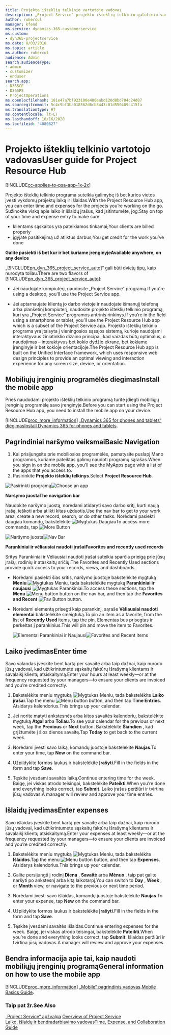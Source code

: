 ```yaml
---
title: Projekto išteklių telkinio vartotojo vadovas
description: „Project Service“ projekto išteklių telkinio galutinio vartotojo vadovas
author: ruhercul
manager: kfend
ms.service: dynamics-365-customerservice
ms.custom:
- dyn365-projectservice
ms.date: 8/03/2018
ms.topic: article
ms.author: ruhercul
audience: Admin
search.audienceType:
- admin
- customizer
- enduser
search.app:
- D365CE
- D365PS
- ProjectOperations
ms.openlocfilehash: 181e47a7bf923100e480eabd120d8bd784c24d07
ms.sourcegitcommit: 5c4c9bf3ba018562d6cb3443c01d550489c415fa
ms.translationtype: HT
ms.contentlocale: lt-LT
ms.lasthandoff: 10/16/2020
ms.locfileid: "4080827"
---
```

# <a name="user-guide-for-project-resource-hub"></a><span data-ttu-id="0207d-103">Projekto išteklių telkinio vartotojo vadovas</span><span class="sxs-lookup"><span data-stu-id="0207d-103">User guide for Project Resource Hub</span></span>

[!INCLUDE[cc-applies-to-psa-app-1x-2x](../includes/cc-applies-to-psa-app-1x-2x.md)]

<span data-ttu-id="0207d-104">Projekto išteklių telkinio programa suteikia galimybę iš bet kurios vietos įvesti vykdomų projektų laiką ir išlaidas.</span><span class="sxs-lookup"><span data-stu-id="0207d-104">With the Project Resource Hub app, you can enter time and expenses for the projects you’re working on the go.</span></span> <span data-ttu-id="0207d-105">Sužinokite viską apie laiko ir išlaidų įrašus, kad įsitintumėte, jog:</span><span class="sxs-lookup"><span data-stu-id="0207d-105">Stay on top of your time and expense entry to make sure:</span></span>

- <span data-ttu-id="0207d-106">klientams sąskaitos yra pateikiamos tinkamai;</span><span class="sxs-lookup"><span data-stu-id="0207d-106">Your clients are billed properly</span></span>
- <span data-ttu-id="0207d-107">įgyjate pasitikėjimą už atliktus darbus;</span><span class="sxs-lookup"><span data-stu-id="0207d-107">You get credit for the work you’ve done</span></span>

<span data-ttu-id="0207d-108">**Galite pasiekti iš bet kur ir bet kuriame įrenginyje**</span><span class="sxs-lookup"><span data-stu-id="0207d-108">**Available anywhere, on any device**</span></span>

<span data-ttu-id="0207d-109">„[!INCLUDE[pn_dyn_365_project_service_auto](../includes/pn-dyn-365-project-service-auto.md)]“ gali būti dviejų tipų, kaip nurodyta toliau.</span><span class="sxs-lookup"><span data-stu-id="0207d-109">There are two flavors of [!INCLUDE[pn_dyn_365_project_service_auto](../includes/pn-dyn-365-project-service-auto.md)]:</span></span> 

- <span data-ttu-id="0207d-110">Jei naudojate kompiuterį, naudosite „Project Service“ programą.</span><span class="sxs-lookup"><span data-stu-id="0207d-110">If you're using a desktop, you'll use the Project Service app.</span></span> 

- <span data-ttu-id="0207d-111">Jei aptarnaujate klientą jo darbo vietoje ir naudojate išmanųjį telefoną arba planšetinį kompiuterį, naudosite projekto išteklių telkinio programą, kuri yra „Project Service“ programos antrinis rinkinys.</span><span class="sxs-lookup"><span data-stu-id="0207d-111">If you’re in the field using a smartphone or tablet, you’ll use the Project Resource Hub app which is a subset of the Project Service  app.</span></span> <span data-ttu-id="0207d-112">Projekto išteklių telkinio programa yra įtaisyta į vieningosios sąsajos sistemą, kurioje naudojami interaktyvaus žiniatinklio dizaino principai, kad vaizdas būtų optimalus, o naudojimas – interaktyvus bet kokio dydžio ekrane, bet kokiame įrenginyje ir bet kokioje orientacijoje.</span><span class="sxs-lookup"><span data-stu-id="0207d-112">The Project Resource Hub app is built on the Unified Interface framework, which uses responsive web design principles to provide an optimal viewing and interaction experience for any screen size, device, or orientation.</span></span> 


## <a name="install-the-mobile-app"></a><span data-ttu-id="0207d-113">Mobiliųjų įrenginių programėlės diegimas</span><span class="sxs-lookup"><span data-stu-id="0207d-113">Install the mobile app</span></span>
<span data-ttu-id="0207d-114">Prieš naudodami projekto išteklių telkinio programą turite įdiegti mobiliųjų įrenginių programėlę savo įrenginyje.</span><span class="sxs-lookup"><span data-stu-id="0207d-114">Before you can start using the Project Resource Hub app, you need to install the mobile app on your device.</span></span> 

[!INCLUDE[proc_more_information](../includes/proc-more-information.md)] <span data-ttu-id="0207d-115">[„Dynamics 365 for phones and tablets“ diegimas](https://docs.microsoft.com/dynamics365/mobile-app/install-dynamics-365-for-phones-and-tablets)</span><span class="sxs-lookup"><span data-stu-id="0207d-115">[Install Dynamics 365 for phones and tablets](https://docs.microsoft.com/dynamics365/mobile-app/install-dynamics-365-for-phones-and-tablets).</span></span>

## <a name="basic-navigation"></a><span data-ttu-id="0207d-116">Pagrindiniai naršymo veiksmai</span><span class="sxs-lookup"><span data-stu-id="0207d-116">Basic Navigation</span></span>
1.  <span data-ttu-id="0207d-117">Kai prisijungsite prie mobiliosios programėlės, pamatysite puslapį Mano programos, kuriame pateiktas galimų naudoti programų sąrašas.</span><span class="sxs-lookup"><span data-stu-id="0207d-117">When you sign in on the mobile app, you’ll see the MyApps page with a list of the apps that you access to.</span></span> 
2.  <span data-ttu-id="0207d-118">Pasirinkite **Projekto išteklių telkinys**.</span><span class="sxs-lookup"><span data-stu-id="0207d-118">Select **Project Resource Hub**.</span></span>

<span data-ttu-id="0207d-119">![Pasirinkti programą](media/chooseApp_1.png "Pasirinkti programą")</span><span class="sxs-lookup"><span data-stu-id="0207d-119">![Choose an app](media/chooseApp_1.png "Choose an app")</span></span>

<span data-ttu-id="0207d-120">**Naršymo juosta**</span><span class="sxs-lookup"><span data-stu-id="0207d-120">**The navigation bar**</span></span>

<span data-ttu-id="0207d-121">Naudokite naršymo juostą, norėdami atidaryti savo darbo sritį, kurti naują įrašą, ieškoti arba atlikti kitas užduotis.</span><span class="sxs-lookup"><span data-stu-id="0207d-121">Use the nav bar to get to your work area, create a new record, search, or do other tasks.</span></span> <span data-ttu-id="0207d-122">Norėdami pasiekti daugiau komandų, bakstelėkite ![Mygtukas Daugiau](media/MoreButton.png "Mygtukas Daugiau")</span><span class="sxs-lookup"><span data-stu-id="0207d-122">To access more commands, tap ![More Button](media/MoreButton.png "More Button")</span></span>

<span data-ttu-id="0207d-123">![Naršymo juosta](media/NavBar_2.png "Naršymo juosta")</span><span class="sxs-lookup"><span data-stu-id="0207d-123">![Nav Bar](media/NavBar_2.png "Nav Bar")</span></span>

<span data-ttu-id="0207d-124">**Parankiniai ir vėliausiai naudoti įrašai**</span><span class="sxs-lookup"><span data-stu-id="0207d-124">**Favorites and recently used records**</span></span>

<span data-ttu-id="0207d-125">Sritys Parankiniai ir Vėliausiai naudoti įrašai suteikia sparčia prieigą prie jūsų įrašų, rodinių ir ataskaitų sričių.</span><span class="sxs-lookup"><span data-stu-id="0207d-125">The Favorites and Recently Used sections provide quick access to your records, views, and dashboards.</span></span> 

- <span data-ttu-id="0207d-126">Norėdami pasiekti šias sritis, naršymo juostoje bakstelėkite mygtuką **Meniu** ![Mygtukas Meniu](media/MenuButton.png "Mygtukas Meniu"), tada bakstelėkite mygtuką **Parankiniai ir naujausi** ![Mygtukas Parankiniai](media/FavButton.png "Mygtukas Parankiniai").</span><span class="sxs-lookup"><span data-stu-id="0207d-126">To access these sections, tap the **Menu** ![Menu button](media/MenuButton.png "Menu button") button on the nav bar, and then tap the **Favorites and Recent** ![Fav Button](media/FavButton.png "Fav Button") button.</span></span>

- <span data-ttu-id="0207d-127">Norėdami elementą prisegti kaip parankinį, sąraše **Vėliausiai naudoti elementai** bakstelėkite smeigtuką.</span><span class="sxs-lookup"><span data-stu-id="0207d-127">To pin an item as a favorite, from the list of **Recently Used** items, tap the pin.</span></span> <span data-ttu-id="0207d-128">Elementas bus prisegtas ir perkeltas į parankinius.</span><span class="sxs-lookup"><span data-stu-id="0207d-128">This will pin and move the item to Favorites.</span></span>

  <span data-ttu-id="0207d-129">![Elementai Parankiniai ir Naujausi](media/Favs_3.png "Elementai Parankiniai ir Naujausi")</span><span class="sxs-lookup"><span data-stu-id="0207d-129">![Favorites and Recent items](media/Favs_3.png "Favorites and Recent items")</span></span>
 
## <a name="enter-time"></a><span data-ttu-id="0207d-130">Laiko įvedimas</span><span class="sxs-lookup"><span data-stu-id="0207d-130">Enter time</span></span>
<span data-ttu-id="0207d-131">Savo valandas įveskite bent kartą per savaitę arba taip dažnai, kaip nurodo jūsų vadovai, kad užtikrintumėte sąskaitų faktūrų išrašymą klientams ir savalaikį klientų atsiskaitymą.</span><span class="sxs-lookup"><span data-stu-id="0207d-131">Enter your hours at least weekly—or at the frequency requested by your managers—to ensure your clients are invoiced and you’re credited correctly.</span></span>

1. <span data-ttu-id="0207d-132">Bakstelėkite meniu mygtuką ![Mygtukas Meniu](media/MenuButton.png "Mygtukas Meniu"), tada bakstelėkite **Laiko įrašai**.</span><span class="sxs-lookup"><span data-stu-id="0207d-132">Tap the menu ![Menu button](media/MenuButton.png "Menu button") button, and then tap **Time Entries**.</span></span> <span data-ttu-id="0207d-133">Atsidarys kalendorius.</span><span class="sxs-lookup"><span data-stu-id="0207d-133">This brings up your calendar.</span></span>

2. <span data-ttu-id="0207d-134">Jei norite matyti ankstesnės arba kitos savaitės kalendorių, bakstelėkite mygtuką **Atgal** arba **Toliau**.</span><span class="sxs-lookup"><span data-stu-id="0207d-134">To see your calendar for the previous or next week, tap the **Previous** or **Next** button.</span></span> <span data-ttu-id="0207d-135">Bakstelėkite **Šiandien** , kad grįžtumėte į šios dienos savaitę.</span><span class="sxs-lookup"><span data-stu-id="0207d-135">Tap **Today** to get back to the current week.</span></span>

3. <span data-ttu-id="0207d-136">Norėdami įvesti savo laiką, komandų juostoje bakstelėkite **Naujas**.</span><span class="sxs-lookup"><span data-stu-id="0207d-136">To enter your time, tap **New** on the command bar.</span></span> 

4. <span data-ttu-id="0207d-137">Užpildykite formos laukus ir bakstelėkite **Įrašyti**.</span><span class="sxs-lookup"><span data-stu-id="0207d-137">Fill in the fields in the form and tap **Save**.</span></span>

5. <span data-ttu-id="0207d-138">Tęskite įvesdami savaitės laiką.</span><span class="sxs-lookup"><span data-stu-id="0207d-138">Continue entering time for the week.</span></span> <span data-ttu-id="0207d-139">Baigę, jei viskas atrodo teisingai, bakstelėkite **Pateikti**.</span><span class="sxs-lookup"><span data-stu-id="0207d-139">When you’re done and everything looks correct, tap **Submit**.</span></span> <span data-ttu-id="0207d-140">Laiko įrašus peržiūri ir tvirtina jūsų vadovas.</span><span class="sxs-lookup"><span data-stu-id="0207d-140">A manager will review and approve your time entries.</span></span>

## <a name="enter-expenses"></a><span data-ttu-id="0207d-141">Išlaidų įvedimas</span><span class="sxs-lookup"><span data-stu-id="0207d-141">Enter expenses</span></span> 
<span data-ttu-id="0207d-142">Savo išlaidas įveskite bent kartą per savaitę arba taip dažnai, kaip nurodo jūsų vadovai, kad užtikrintumėte sąskaitų faktūrų išrašymą klientams ir savalaikį klientų atsiskaitymą.</span><span class="sxs-lookup"><span data-stu-id="0207d-142">Enter your expenses at least weekly—or at the frequency requested by your managers—to ensure your clients are invoiced and you’re credited correctly.</span></span>

1. <span data-ttu-id="0207d-143">Bakstelėkite meniu mygtuką ![Mygtukas Meniu](media/MenuButton.png "Mygtukas Meniu"), tada bakstelėkite **Išlaidos**.</span><span class="sxs-lookup"><span data-stu-id="0207d-143">Tap the menu ![Menu button](media/MenuButton.png "Menu button") button, and then tap **Expenses**.</span></span> <span data-ttu-id="0207d-144">Atsidarys kalendorius.</span><span class="sxs-lookup"><span data-stu-id="0207d-144">This brings up your calendar.</span></span>

2. <span data-ttu-id="0207d-145">Galite persijungti į rodinį **Diena** , **Savaitė** arba **Mėnuo** , taip pat galite naršyti po ankstesnį arba kitą laikotarpį.</span><span class="sxs-lookup"><span data-stu-id="0207d-145">You can switch to **Day** , **Week** , or **Month** view, or navigate to the previous or next time period.</span></span> 

3. <span data-ttu-id="0207d-146">Norėdami įvesti savo išlaidas, komandų juostoje bakstelėkite **Naujas**.</span><span class="sxs-lookup"><span data-stu-id="0207d-146">To enter your expense, tap **New** on the command bar.</span></span> 

4. <span data-ttu-id="0207d-147">Užpildykite formos laukus ir bakstelėkite **Įrašyti**.</span><span class="sxs-lookup"><span data-stu-id="0207d-147">Fill in the fields in the form and tap **Save**.</span></span>

5. <span data-ttu-id="0207d-148">Tęskite įvesdami savaitės išlaidas.</span><span class="sxs-lookup"><span data-stu-id="0207d-148">Continue entering expenses for the week.</span></span> <span data-ttu-id="0207d-149">Baigę, jei viskas atrodo teisingai, bakstelėkite **Pateikti**.</span><span class="sxs-lookup"><span data-stu-id="0207d-149">When you’re done and everything looks correct, tap **Submit**.</span></span> <span data-ttu-id="0207d-150">Išlaidas peržiūri ir tvirtina jūsų vadovas.</span><span class="sxs-lookup"><span data-stu-id="0207d-150">A manager will review and approve your expenses.</span></span>

## <a name="general-information-on-how-to-use-the-mobile-app"></a><span data-ttu-id="0207d-151">Bendra informacija apie tai, kaip naudoti mobiliųjų įrenginių programą</span><span class="sxs-lookup"><span data-stu-id="0207d-151">General information on how to use the mobile app</span></span> 
[!INCLUDE[proc_more_information](../includes/proc-more-information.md)] <span data-ttu-id="0207d-152">[„Mobile“ pagrindinis vadovas](https://docs.microsoft.com/dynamics365/mobile-app/dynamics-365-phones-tablets-users-guide).</span><span class="sxs-lookup"><span data-stu-id="0207d-152">[Mobile Basics Guide](https://docs.microsoft.com/dynamics365/mobile-app/dynamics-365-phones-tablets-users-guide).</span></span>

### <a name="see-also"></a><span data-ttu-id="0207d-153">Taip pat žr.</span><span class="sxs-lookup"><span data-stu-id="0207d-153">See Also</span></span>  
 <span data-ttu-id="0207d-154">[„Project Service“ apžvalga](../psa/overview.md) </span><span class="sxs-lookup"><span data-stu-id="0207d-154">[Overview of Project Service](../psa/overview.md) </span></span>  
 [<span data-ttu-id="0207d-155">Laiko, išlaidų ir bendradarbiavimo vadovas</span><span class="sxs-lookup"><span data-stu-id="0207d-155">Time, Expense, and Collaboration Guide</span></span>](../psa/time-expense-collaboration-guide.md)   
 
